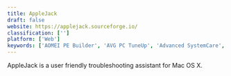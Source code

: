 ```yaml
---
title: AppleJack
draft: false 
website: https://applejack.sourceforge.io/
classification: ['']
platform: ['Web']
keywords: ['AOMEI PE Builder', 'AVG PC TuneUp', 'Advanced SystemCare', 'Avast Cleanup', 'BleachBit', 'CCleaner', 'Clean Master', 'CleanMyMac X', 'Glary Utilities', 'Make_PE3', 'MediCat USB', 'MobiKin Cleaner for iOS', 'Registrar Registry Manager', 'System Ninja', 'UBCD4Win', 'Win10PE SE', 'Winbuilder', 'Windows Assessment and Deployment Kit', 'jv16 PowerTools']
---
```

AppleJack is a user friendly troubleshooting assistant for Mac OS X.